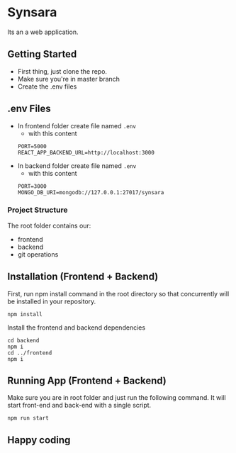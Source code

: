 # Synsara

Its an a web application.

## Getting Started

-   First thing, just clone the repo.
-   Make sure you're in master branch
-   Create the .env files

## .env Files

-   In frontend folder create file named `.env`
    -   with this content
    ```
    PORT=5000
    REACT_APP_BACKEND_URL=http://localhost:3000
    ```
-   In backend folder create file named `.env`
    -   with this content
    ```
    PORT=3000
    MONGO_DB_URI=mongodb://127.0.0.1:27017/synsara
    ```

### Project Structure

The root folder contains our:

-   frontend
-   backend
-   git operations

## Installation (Frontend + Backend)

First, run npm install command in the root directory so that concurrently will be installed in your repository.

```
npm install
```

Install the frontend and backend dependencies

```
cd backend
npm i
cd ../frontend
npm i
```

## Running App (Frontend + Backend)

Make sure you are in root folder and just run the following command. It will start front-end and back-end with a single script.

```
npm run start
```

## Happy coding

